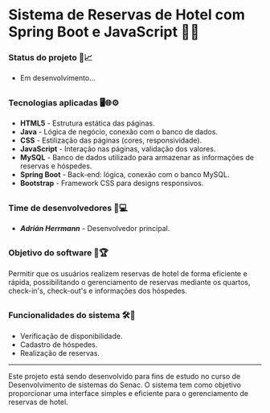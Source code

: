 # Sistema de Reservas de Hotel com Spring Boot e JavaScript 📝🏨

### Status do projeto 🚧📈
- Em desenvolvimento...
##

### Tecnologias aplicadas 🖥🌐⚙
- **HTML5** - Estrutura estática das páginas.
- **Java** - Lógica de negócio, conexão com o banco de dados.
- **CSS** - Estilização das páginas (cores, responsividade).
- **JavaScript** - Interação nas páginas, validação dos valores.
- **MySQL** - Banco de dados utilizado para armazenar as informações de reservas e hóspedes.
- **Spring Boot** - Back-end: lógica, conexão com o banco MySQL.
- **Bootstrap** - Framework CSS para designs responsivos.
##

### Time de desenvolvedores 🧑💻
- ***Adrián Herrmann*** - Desenvolvedor principal.
##

### Objetivo do software 🎯🏆
Permitir que os usuários realizem reservas de hotel de forma eficiente e rápida, possibilitando o gerenciamento de reservas mediante os quartos, check-in's, check-out's e informações dos hóspedes.
##

### Funcionalidades do sistema 🛠🧩
- Verificação de disponibilidade.
- Cadastro de hóspedes.
- Realização de reservas.

---
Este projeto está sendo desenvolvido para fins de estudo no curso de Desenvolvimento de sistemas do Senac. O sistema tem como objetivo proporcionar uma interface simples e eficiente para o gerenciamento de reservas de hotel.
